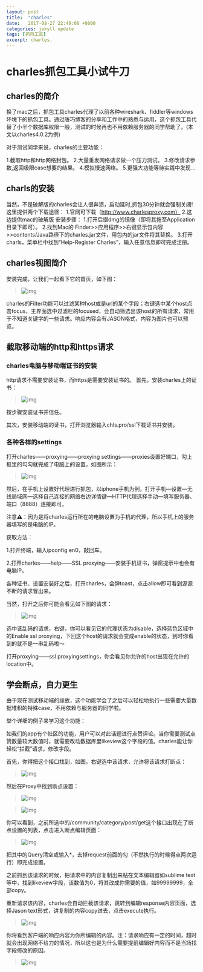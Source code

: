 ```yaml
---
layout: post
title:  "charles"
date:   2017-08-27 22:49:00 +0800
categories: jekyll update
tags: [抓包工具]
excerpt: charles.
---
```


# charles抓包工具小试牛刀

## charles的简介

换了mac之后，抓包工具charles代理了以前各种wireshark、fiddler等windows环境下的抓包工具。通过唐巧博客的分享和工作中的熟悉与运用，这个抓包工具代替了小半个数据库权限一般，测试的时候再也不用依赖服务器的同学帮助了。(本文以charles4.0.2为例)

对于测试同学来说，charles的主要功能：

1.截取http和http网络封包。
2.大量重发网络请求做一个压力测试。
3.修改请求参数,返回极限case想要的结果。
4.模拟慢速网络。
5.更强大功能等待实践中发现...

## charls的安装
当然，不是破解版的charles会让人很奔溃，启动延时,抓包30分钟就会强制关闭!这里提供两个下载途径：
1.官网可下载（http://www.charlesproxy.com）
2.这边提供mac的破解版
安装步骤：
1.打开后缀dmg的镜像（即将其拖至Application目录下即可）。
2.找到Mac的
Finder>>应用程序>>右键显示包内容>>contents/Java路径下的charles.jar文件，用包内的jar文件将其替换。
3.打开charls，菜单栏中找到“Help-Register Charles”，输入任意信息即可完成注册。

## charles视图简介
安装完成，让我们一起看下它的首页，如下图：

> ![img](https://i.loli.net/2017/08/22/599c44f537383.jpeg
)

charles的Filter功能可以过滤某种host或是url的某个字段；右键选中某个host点击focus，主界面选中过滤栏的focused，会自动筛选出该host的所有请求，常用于不知道关键字的一些请求。响应内容会有JASON格式，内容为图片也可以预览。

## 截取移动端的http和https请求

### charles电脑与移动端证书的安装

http请求不需要安装证书，而https是需要安装证书的。
首先，安装charles上的证书：


> ![img](https://i.loli.net/2017/08/22/599c4a7fc8e05.jpeg)

按步骤安装证书并信任。

其次，安装移动端的证书，打开浏览器输入chls.pro/ssl下载证书并安装。

### 各种各样的settings

打开charles——proxying——proxying settings——proxies设置好端口，勾上框里的勾勾就完成了电脑上的设置，如图所示：

> ![img](https://i.loli.net/2017/08/26/59a179f4583b8.jpeg)

然后，在手机上设置好代理进行抓包，以iphone手机为例，打开手机—设置—无线局域网—选择自己连接的网络右边详情键—HTTP代理选择手动—填写服务器、端口（8888）连接即可。

注意⚠️：因为是将charles运行所在的电脑设置为手机的代理，所以手机上的服务器填写的是电脑的IP。

获取方法：

1.打开终端，输入ipconfig en0，敲回车。

2.打开charles——help——SSL proxying——安装手机证书，弹窗提示中也会有电脑IP。

各种证书、设置安装好之后，打开charles，会弹toast，点击allow即可看到源源不断的请求冒出来。


当然，打开之后你可能会看见如下图的请求：

> ![img](https://i.loli.net/2017/08/26/59a1782617775.jpeg)

选中该乱码的请求，右键，你可以看见它的代理状态为disable，选择蓝色区域中的Enable ssl proxying，下回这个host的请求就会变成enable的状态，到时你看到的就不是一串乱码啦～

打开proxying——ssl proxyingsettings，你会看见你允许的host出现在允许的location中。

## 学会断点，自力更生

由于现在测试移动端的缘故，这个功能学会了之后可以轻松地执行一些需要大量数据堆积的特殊case，不用依赖与服务器的同学啦。

举个详细的例子来学习这个功能：

如我们的app有个社区的功能，用户可以对此话题进行点赞评论。当你需要测试点赞数量较大数值时，就需要改动数据库里likeview这个字段的值。charles能让你轻松“拦截”请求，修改字段。

首先，你得把这个接口找到，如图，右键选中该请求，允许将该请求打断点：

> ![img](https://ooo.0o0.ooo/2017/08/29/59a57f5446cfb.jpeg)

然后在Proxy中找到断点设置：
> ![img](https://ooo.0o0.ooo/2017/08/29/59a57fb3565f6.jpeg)

> ![img](https://ooo.0o0.ooo/2017/08/29/59a57fcfa7cb6.png)

你可以看到，之前所选中的/community/category/post/get这个接口出现在了断点设置的列表，点击进入断点编辑页面：

> ![img](https://ooo.0o0.ooo/2017/08/29/59a580e3c5831.jpeg)

把其中的Query清空或输入*，去掉request前面的勾（不然执行的时候得点两次运行）即完成设置。

之前抓到该请求的时候，把请求中的内容复制出来粘在文本编辑器如sublime text等中，找到likeview字段，该数值为0，将其改成你需要的值，如99999999，全部copy。

重新请求该内容，charles会自动拦截该请求，跳转到编辑response内容页面，选择Jason text形式，讲复制的内容copy进去，点击execute执行。
> ![img](https://ooo.0o0.ooo/2017/08/29/59a5826e780d0.png)

你将看到客户端的响应内容为你所编辑的内容。注：请求响应有一定的时间，超时就会出现网络不给力的情况，所以这也是为什么需要提前编辑好内容而不是当场找字段修改的原因。

> ![img]()






